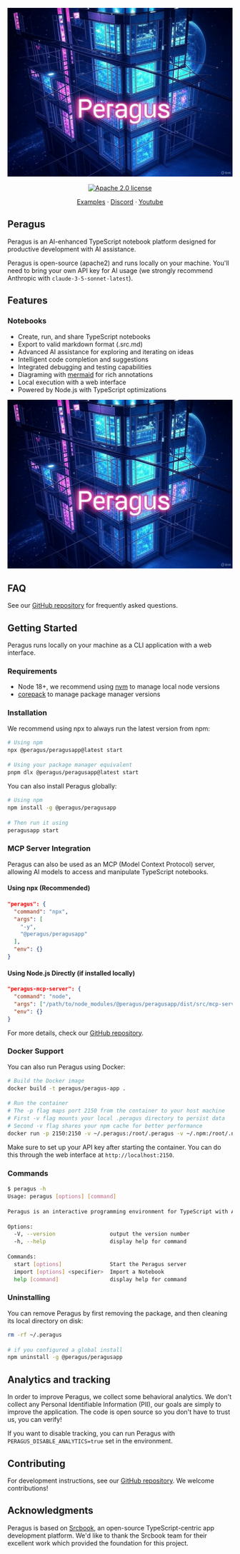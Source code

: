 ![Peragus banner](image-23.jpg)

<p align="center">
  <a href="https://opensource.org/licenses/Apache-2.0"><img src="https://img.shields.io/badge/License-Apache%202.0-blue.svg" alt="Apache 2.0 license" /></a>
</p>

<p align="center">
  <a href="https://hub.srcbook.com">Examples</a> ·
  <a href="https://discord.gg/shDEGBSe2d">Discord</a> ·
  <a href="https://www.youtube.com/@srcbook">Youtube</a>
</p>

## Peragus

Peragus is an AI-enhanced TypeScript notebook platform designed for productive development with AI assistance.

Peragus is open-source (apache2) and runs locally on your machine. You'll need to bring your own API key for AI usage (we strongly recommend Anthropic with `claude-3-5-sonnet-latest`).

## Features

### Notebooks

- Create, run, and share TypeScript notebooks
- Export to valid markdown format (.src.md)
- Advanced AI assistance for exploring and iterating on ideas
- Intelligent code completion and suggestions
- Integrated debugging and testing capabilities
- Diagraming with [mermaid](https://mermaid.js.org) for rich annotations
- Local execution with a web interface
- Powered by Node.js with TypeScript optimizations

![example notebook](image-23.jpg)

## FAQ

See our [GitHub repository](https://github.com/peragus-dev/peragus-app) for frequently asked questions.

## Getting Started

Peragus runs locally on your machine as a CLI application with a web interface.

### Requirements

- Node 18+, we recommend using [nvm](https://github.com/nvm-sh/nvm) to manage local node versions
- [corepack](https://nodejs.org/api/corepack.html) to manage package manager versions

### Installation

We recommend using npx to always run the latest version from npm:

```bash
# Using npm
npx @peragus/peragusapp@latest start

# Using your package manager equivalent
pnpm dlx @peragus/peragusapp@latest start
```

You can also install Peragus globally:

```bash
# Using npm
npm install -g @peragus/peragusapp

# Then run it using
peragusapp start
```

### MCP Server Integration

Peragus can also be used as an MCP (Model Context Protocol) server, allowing AI models to access and manipulate TypeScript notebooks.

#### Using npx (Recommended)

```json
"peragus": {
  "command": "npx",
  "args": [
    "-y",
    "@peragus/peragusapp"
  ],
  "env": {}
}
```

#### Using Node.js Directly (if installed locally)

```json
"peragus-mcp-server": {
  "command": "node",
  "args": ["/path/to/node_modules/@peragus/peragusapp/dist/src/mcp-server/cli.js"],
  "env": {}
}
```

For more details, check our [GitHub repository](https://github.com/peragus-dev/peragus-app).

### Docker Support

You can also run Peragus using Docker:

```bash
# Build the Docker image
docker build -t peragus/peragus-app .

# Run the container
# The -p flag maps port 2150 from the container to your host machine
# First -v flag mounts your local .peragus directory to persist data
# Second -v flag shares your npm cache for better performance
docker run -p 2150:2150 -v ~/.peragus:/root/.peragus -v ~/.npm:/root/.npm peragus/peragus-app
```

Make sure to set up your API key after starting the container. You can do this through the web interface at `http://localhost:2150`.

### Commands

```bash
$ peragus -h
Usage: peragus [options] [command]

Peragus is an interactive programming environment for TypeScript with AI assistance

Options:
  -V, --version                 output the version number
  -h, --help                    display help for command

Commands:
  start [options]               Start the Peragus server
  import [options] <specifier>  Import a Notebook
  help [command]                display help for command
```

### Uninstalling

You can remove Peragus by first removing the package, and then cleaning its local directory on disk:

```bash
rm -rf ~/.peragus

# if you configured a global install
npm uninstall -g @peragus/peragusapp
```

## Analytics and tracking

In order to improve Peragus, we collect some behavioral analytics. We don't collect any Personal Identifiable Information (PII), our goals are simply to improve the application. The code is open source so you don't have to trust us, you can verify!

If you want to disable tracking, you can run Peragus with `PERAGUS_DISABLE_ANALYTICS=true` set in the environment.

## Contributing

For development instructions, see our [GitHub repository](https://github.com/peragus-dev/peragus-app). We welcome contributions!

## Acknowledgments

Peragus is based on [Srcbook](https://github.com/srcbookdev/srcbook), an open-source TypeScript-centric app development platform. We'd like to thank the Srcbook team for their excellent work which provided the foundation for this project.
